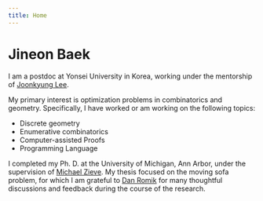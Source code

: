 ```yaml
---
title: Home
---
```


# Jineon Baek

I am a postdoc at Yonsei University in Korea,
working under the mentorship of [Joonkyung Lee](https://sites.google.com/site/joonkyungleemaths/).

My primary interest is optimization problems in combinatorics and geometry.
Specifically, I have worked or am working on the following topics:

- Discrete geometry
- Enumerative combinatorics
- Computer-assisted Proofs
- Programming Language

I completed my Ph. D. at the University of Michigan, Ann Arbor,
under the supervision of [Michael Zieve](http://www.math.lsa.umich.edu/~zieve/).
My thesis focused on the moving sofa problem,
for which I am grateful to [Dan Romik](https://www.math.ucdavis.edu/~romik/)
for many thoughtful discussions and feedback during the course of the research.
